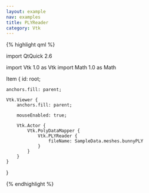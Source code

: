 ```yaml
---
layout: example
nav: examples
title: PLYReader
category: Vtk
---
```

{% highlight qml %}

import QtQuick 2.6

import Vtk 1.0 as Vtk
import Math 1.0 as Math

Item {
    id: root;

    anchors.fill: parent;

    Vtk.Viewer {
        anchors.fill: parent;

        mouseEnabled: true;

        Vtk.Actor {
            Vtk.PolyDataMapper {
                Vtk.PLYReader {
                    fileName: SampleData.meshes.bunnyPLY
                }
            }
        }
    }
}

{% endhighlight %}
